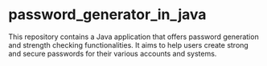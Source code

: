 # password_generator_in_java
This repository contains a Java application that offers password generation and strength checking functionalities. It aims to help users create strong and secure passwords for their various accounts and systems.
